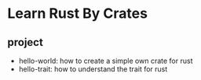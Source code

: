 # Learn Rust By Crates

## project
- hello-world: how to create a simple own crate for rust
- hello-trait: how to understand the trait for rust
